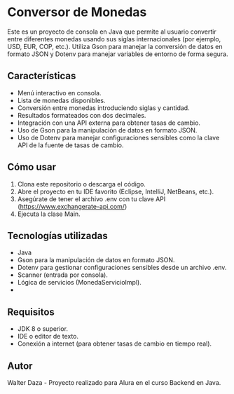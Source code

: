 # Conversor de Monedas
Este es un proyecto de consola en Java que permite al usuario convertir entre diferentes monedas usando sus siglas internacionales (por ejemplo, USD, EUR, COP, etc.). Utiliza Gson para manejar la conversión de datos en formato JSON y Dotenv para manejar variables de entorno de forma segura.

## Características
- Menú interactivo en consola.
- Lista de monedas disponibles.
- Conversión entre monedas introduciendo siglas y cantidad.
- Resultados formateados con dos decimales.
- Integración con una API externa para obtener tasas de cambio.
- Uso de Gson para la manipulación de datos en formato JSON.
- Uso de Dotenv para manejar configuraciones sensibles como la clave API de la fuente de tasas de cambio.

## Cómo usar
1. Clona este repositorio o descarga el código.
2. Abre el proyecto en tu IDE favorito (Eclipse, IntelliJ, NetBeans, etc.).
3. Asegúrate de tener el archivo .env con tu clave API (https://www.exchangerate-api.com/)
4. Ejecuta la clase Main.

## Tecnologías utilizadas
- Java
- Gson para la manipulación de datos en formato JSON.
- Dotenv para gestionar configuraciones sensibles desde un archivo .env.
- Scanner (entrada por consola).
- Lógica de servicios (MonedaServicioImpl).
- 
## Requisitos
- JDK 8 o superior.
- IDE o editor de texto.
- Conexión a internet (para obtener tasas de cambio en tiempo real).

## Autor
Walter Daza - 
Proyecto realizado para Alura en el curso Backend en Java.